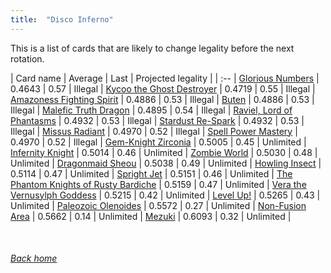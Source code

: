 ```yaml
---
title:  "Disco Inferno"
---
```


This is a list of cards that are likely to change legality before the next rotation.

| Card name | Average | Last | Projected legality |
| :-- |
[Glorious Numbers](https://db.ygoprodeck.com/card/?search=Glorious%20Numbers) | 0.4643 | 0.57 | Illegal |
[Kycoo the Ghost Destroyer](https://db.ygoprodeck.com/card/?search=Kycoo%20the%20Ghost%20Destroyer) | 0.4719 | 0.55 | Illegal |
[Amazoness Fighting Spirit](https://db.ygoprodeck.com/card/?search=Amazoness%20Fighting%20Spirit) | 0.4886 | 0.53 | Illegal |
[Buten](https://db.ygoprodeck.com/card/?search=Buten) | 0.4886 | 0.53 | Illegal |
[Malefic Truth Dragon](https://db.ygoprodeck.com/card/?search=Malefic%20Truth%20Dragon) | 0.4895 | 0.54 | Illegal |
[Raviel, Lord of Phantasms](https://db.ygoprodeck.com/card/?search=Raviel,%20Lord%20of%20Phantasms) | 0.4932 | 0.53 | Illegal |
[Stardust Re-Spark](https://db.ygoprodeck.com/card/?search=Stardust%20Re-Spark) | 0.4932 | 0.53 | Illegal |
[Missus Radiant](https://db.ygoprodeck.com/card/?search=Missus%20Radiant) | 0.4970 | 0.52 | Illegal |
[Spell Power Mastery](https://db.ygoprodeck.com/card/?search=Spell%20Power%20Mastery) | 0.4970 | 0.52 | Illegal |
[Gem-Knight Zirconia](https://db.ygoprodeck.com/card/?search=Gem-Knight%20Zirconia) | 0.5005 | 0.45 | Unlimited |
[Infernity Knight](https://db.ygoprodeck.com/card/?search=Infernity%20Knight) | 0.5014 | 0.46 | Unlimited |
[Zombie World](https://db.ygoprodeck.com/card/?search=Zombie%20World) | 0.5030 | 0.48 | Unlimited |
[Dragonmaid Sheou](https://db.ygoprodeck.com/card/?search=Dragonmaid%20Sheou) | 0.5038 | 0.49 | Unlimited |
[Howling Insect](https://db.ygoprodeck.com/card/?search=Howling%20Insect) | 0.5114 | 0.47 | Unlimited |
[Spright Jet](https://db.ygoprodeck.com/card/?search=Spright%20Jet) | 0.5151 | 0.46 | Unlimited |
[The Phantom Knights of Rusty Bardiche](https://db.ygoprodeck.com/card/?search=The%20Phantom%20Knights%20of%20Rusty%20Bardiche) | 0.5159 | 0.47 | Unlimited |
[Vera the Vernusylph Goddess](https://db.ygoprodeck.com/card/?search=Vera%20the%20Vernusylph%20Goddess) | 0.5215 | 0.42 | Unlimited |
[Level Up!](https://db.ygoprodeck.com/card/?search=Level%20Up!) | 0.5265 | 0.43 | Unlimited |
[Paleozoic Olenoides](https://db.ygoprodeck.com/card/?search=Paleozoic%20Olenoides) | 0.5572 | 0.27 | Unlimited |
[Non-Fusion Area](https://db.ygoprodeck.com/card/?search=Non-Fusion%20Area) | 0.5662 | 0.14 | Unlimited |
[Mezuki](https://db.ygoprodeck.com/card/?search=Mezuki) | 0.6093 | 0.32 | Unlimited |

<br>

###### [Back home](index)